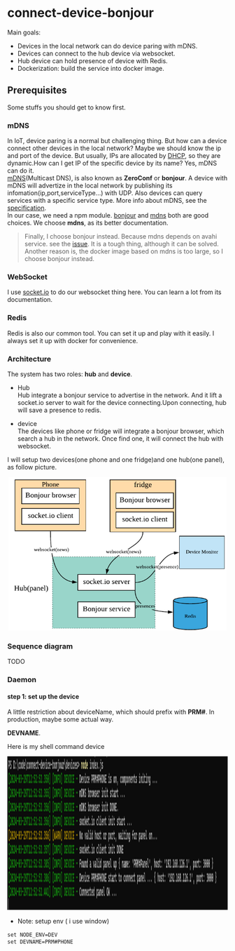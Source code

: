 # connect-device-bonjour
Main goals:

- Devices in the local network can do device paring with mDNS.
- Devices can connect to the hub device via websocket.
- Hub device can hold presence of device with Redis.
- Dockerization: build the service into docker image.

## Prerequisites

Some stuffs you should get to know first.

### mDNS

In IoT, device paring is a normal but challenging thing. But how can a device connect other devices in the local network? Maybe we should know the ip and port of the device. But usually, IPs are allocated by [DHCP](<https://en.wikipedia.org/wiki/DHCP_(disambiguation)>), so they are dynamic.How can I get IP of the specific device by its name? Yes, mDNS can do it.  
[mDNS](https://en.wikipedia.org/wiki/Multicast_DNS)(Multicast DNS), is also known as **ZeroConf** or **bonjour**. A device with mDNS will advertize in the local network by publishing its infomation(ip,port,serviceType...) with UDP. Also devices can query services with a specific service type. More info about mDNS, see the [specification](https://tools.ietf.org/html/rfc6762).  
In our case, we need a npm module. [bonjour](https://github.com/watson/bonjour) and [mdns](https://github.com/agnat/node_mdns) both are good choices. We choose **mdns**, as its better documentation.

> Finally, I choose bonjour instead. Because mdns depends on avahi service. see the [issue](https://github.com/agnat/node_mdns/issues/227). It is a tough thing, although it can be solved. Another reason is, the docker image based on mdns is too large, so I choose bonjour instead.

### WebSocket

I  use [socket.io](https://socket.io/docs/) to do our websocket thing here. You can learn a lot from its documentation.

### Redis

Redis is also our common tool. You can set it up and play with it easily.
I always set it up with docker for convenience.
### Architecture

The system has two roles: **hub** and **device**.

- Hub  
  Hub integrate a bonjour service to advertise in the network. And it lift a socket.io server to wait for the device connecting.Upon connecting, hub will save a presence to redis.

- device  
  The devices like phone or fridge will integrate a bonjour browser, which search a hub in the network. Once find one, it will connect the hub with websocket.

 I will setup two devices(one phone and one fridge)and one hub(one panel), as follow picture.

<div align=center> <img width="500px" height="350px" src="./doc/Achitecture.png"/> </div>



### Sequence diagram

TODO

### Daemon

#### step 1: set up the  device

A little restriction about deviceName, which should prefix with **PRM#**. In production, maybe some actual way.

**DEVNAME**.

Here is my shell command device 
<div align=center> <img width="1000px" height="350px" src="./doc/log_phone.jpg"/> </div>

* Note: setup env ( i use window)

```shell
set NODE_ENV=DEV
set DEVNAME=PRM#PHONE
```
